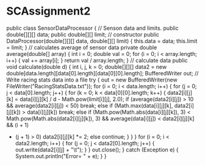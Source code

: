 # SCAssignment2
public class SensorDataProcessor {
// Senson data and limits.
public double[][][] data;
public double[][] limit;
// constructor
public DataProcessor(double[][][] data, double[][] limit) {
this.data = data;
this.limit = limit;
}
// calculates average of sensor data
private double average(double[] array) {
int i = 0;
double val = 0;
for (i = 0; i < array.length; i++) {
val += array[i];
}
return val / array.length;
}
// calculate data
public void calculate(double d) {
int i, j, k = 0;
double[][][] data2 = new
double[data.length][data[0].length][data[0][0].length];
BufferedWriter out;
// Write racing stats data into a file
try {
out = new BufferedWriter(new FileWriter("RacingStatsData.txt"));
for (i = 0; i < data.length; i++) {
for (j = 0; j < data[0].length; j++) {
for (k = 0; k < data[0][0].length; k++) {
data2[i][j][k] = data[i][j][k] / d -
Math.pow(limit[i][j], 2.0);
if (average(data2[i][j]) > 10 && average(data2[i][j])
< 50)
break;
else if (Math.max(data[i][j][k], data2[i][j][k]) >
data[i][j][k])
break;
else if (Math.pow(Math.abs(data[i][j][k]), 3) <
Math.pow(Math.abs(data2[i][j][k]), 3)
&& average(data[i][j]) < data2[i][j][k] && (i + 1)
* (j + 1) > 0)
data2[i][j][k] *= 2;
else
continue;
}
}
}
for (i = 0; i < data2.length; i++) {
for (j = 0; j < data2[0].length; j++) {
out.write(data2[i][j] + "\t");
}
}
out.close();
} catch (Exception e) {
System.out.println("Error= " + e);
}
}
